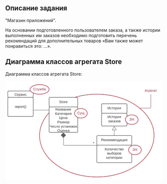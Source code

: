 ## Описание задания

"Магазин приложений".

На основании подготовленного пользователем заказа, а также истории выполненных им заказов необходимо подготовить перечень рекомендаций для дополнительных товаров «Вам также может понравиться это: …».

## Диаграмма классов агрегата Store

Диаграмма классов агрегата Store:

![Диаграмма классов агрегата Store](doc/store.jpg)

